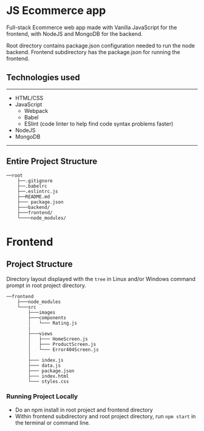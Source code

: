 # JS Ecommerce app 

Full-stack Ecommerce web app made with Vanilla JavaScript for the frontend, with NodeJS and MongoDB for the backend. 

Root directory contains package.json configuration needed to run the node backend. Frontend subdirectory has the package.json for running the frontend.

## Technologies used
---
- HTML/CSS
- JavaScript
    - Webpack
    - Babel
    - ESlint (code linter to help find code syntax problems faster)
- NodeJS
- MongoDB
--- 


## Entire Project Structure 
```
──root 
    ├──.gitignore
    ├──.babelrc
    ├──.eslintrc.js
    ├──README.md
    ├─── package.json
    ├───backend/
    ├───frontend/
    └────node_modules/
```

# Frontend
## Project Structure 
Directory layout displayed with the ``` tree ``` in Linux and/or Windows command prompt in root project directory.

```
──frontend
    ├───node_modules
    └───src
        ├───images
        ├───components
        │   └─── Rating.js
        |
        ├───views
        │   ├─── HomeScreen.js
        │   ├─── ProductScreen.js
        │   └─── Error404Screen.js
        │
        ├─── index.js
        ├─── data.js
        ├─── package.json
        ├─── index.html
        └─── styles.css
```
### Running Project Locally
- Do an npm install in root project and frontend directory
- Within frontend subdirectory and root project directory, run ```npm start``` in the terminal or command line.